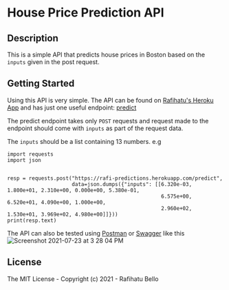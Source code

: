 # House Price Prediction API

## Description
This is a simple API that predicts house prices in Boston based on the `inputs` given in the post request.


## Getting Started

Using this API is very simple.
The API can be found on [Rafihatu's Heroku App](https://rafi-predictions.herokuapp.com/) and has just one useful endpoint: [predict](https://rafi-predictions.herokuapp.com/predict)

The predict endpoint takes only `POST` requests and request made to the endpoint should come with `inputs` as part of the request data.

The `inputs` should be a list containing 13 numbers. e.g 
```
import requests
import json


resp = requests.post("https://rafi-predictions.herokuapp.com/predict", 
                     data=json.dumps({"inputs": [[6.320e-03, 1.800e+01, 2.310e+00, 0.000e+00, 5.380e-01,
                                                  6.575e+00, 6.520e+01, 4.090e+00, 1.000e+00,
                                                  2.960e+02, 1.530e+01, 3.969e+02, 4.980e+00]]}))
print(resp.text)
```
The API can also be tested using [Postman](https://www.postman.com) or [Swagger](https://swagger.io) like this
![Screenshot 2021-07-23 at 3 28 04 PM](https://user-images.githubusercontent.com/61936161/126781850-4c92e148-effa-4987-b4a0-25d06b2be3dd.png)


## License

The MIT License - Copyright (c) 2021 - Rafihatu Bello
